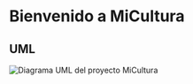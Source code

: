 # Bienvenido a MiCultura

## UML
![Diagrama UML del proyecto MiCultura](/documentation/diagram-micultura.png "Diagrama UML del proyecto MiCultura")
